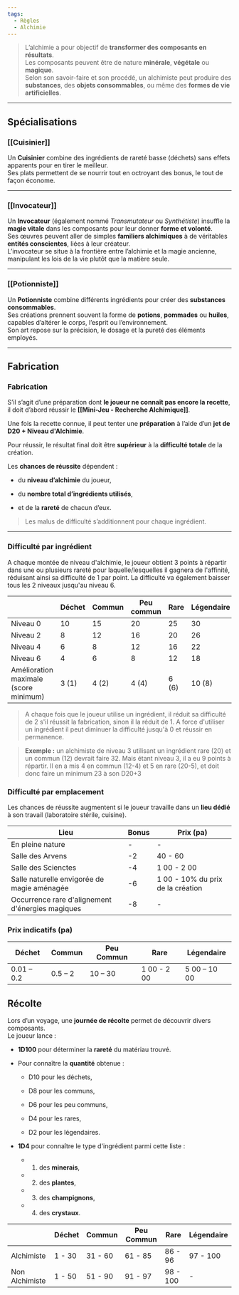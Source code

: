 ```yaml
---
tags:
  - Règles
  - Alchimie
---
```

>L’alchimie a pour objectif de **transformer des composants en résultats**.  
>Les composants peuvent être de nature **minérale**, **végétale** ou **magique**.  
>Selon son savoir-faire et son procédé, un alchimiste peut produire des **substances**, des **objets consommables**, ou même des **formes de vie artificielles**.

---

## Spécialisations

### [[Cuisinier]]

Un **Cuisinier** combine des ingrédients de rareté basse (déchets) sans effets apparents pour en tirer le meilleur.  
Ses plats permettent de se nourrir tout en octroyant des bonus, le tout de façon économe.

---

### [[Invocateur]]

Un **Invocateur** (également nommé _Transmutateur_ ou _Synthétiste_) insuffle la **magie vitale** dans les composants pour leur donner **forme et volonté**.  
Ses œuvres peuvent aller de simples **familiers alchimiques** à de véritables **entités conscientes**, liées à leur créateur.  
L’invocateur se situe à la frontière entre l’alchimie et la magie ancienne, manipulant les lois de la vie plutôt que la matière seule.

---

### [[Potionniste]]

Un **Potionniste** combine différents ingrédients pour créer des **substances consommables**.  
Ses créations prennent souvent la forme de **potions**, **pommades** ou **huiles**, capables d’altérer le corps, l’esprit ou l’environnement.  
Son art repose sur la précision, le dosage et la pureté des éléments employés.

---

## Fabrication

### Fabrication

S’il s’agit d’une préparation dont **le joueur ne connaît pas encore la recette**, il doit d’abord réussir le **[[Mini-Jeu - Recherche Alchimique]]**.

Une fois la recette connue, il peut tenter une **préparation** à l’aide d’un **jet de D20 + Niveau d'Alchimie**.

Pour réussir, le résultat final doit être **supérieur** à la **difficulté totale** de la création.

Les **chances de réussite** dépendent :

- du **niveau d’alchimie** du joueur,
    
- du **nombre total d’ingrédients utilisés**,
    
- et de la **rareté** de chacun d’eux.

> Les malus de difficulté s’additionnent pour chaque ingrédient.

---

### Difficulté par ingrédient

A chaque montée de niveau d'alchimie, le joueur obtient 3 points à répartir dans une ou plusieurs rareté pour laquelle/lesquelles il gagnera de l'affinité, réduisant ainsi sa difficulté de 1 par point.
La difficulté va également baisser tous les 2 niveaux jusqu'au niveau 6.

|                                       | Déchet | Commun | Peu commun | Rare  | Légendaire |
| ------------------------------------- | ------ | ------ | ---------- | ----- | ---------- |
| Niveau 0                              | 10     | 15     | 20         | 25    | 30         |
| Niveau 2                              | 8      | 12     | 16         | 20    | 26         |
| Niveau 4                              | 6      | 8      | 12         | 16    | 22         |
| Niveau 6                              | 4      | 6      | 8          | 12    | 18         |
| Amélioration maximale (score minimum) | 3 (1)  | 4 (2)  | 4 (4)      | 6 (6) | 10 (8)     |

> A chaque fois que le joueur utilise un ingrédient, il réduit sa difficulté de 2 s'il réussit la fabrication, sinon il la réduit de 1.
> A force d'utiliser un ingrédient il peut diminuer la difficulté jusqu'à 0 et réussir en permanence.

> **Exemple :** un alchimiste de niveau 3 utilisant un ingrédient rare (20) et un commun (12) devrait faire 32.
> Mais étant niveau 3, il a eu 9 points à répartir. Il en a mis 4 en commun (12-4) et 5 en rare (20-5), et doit donc faire un minimum 23 à son D20+3

### Difficulté par emplacement

Les chances de réussite augmentent si le joueur travaille dans un **lieu dédié** à son travail (laboratoire stérile, cuisine).

| Lieu                                             | Bonus | Prix (pa)                         |
| ------------------------------------------------ | ----- | --------------------------------- |
| En pleine nature                                 | -     | -                                 |
| Salle des Arvens                                 | -2    | 40 - 60                           |
| Salle des Scienctes                              | -4    | 1 00 - 2 00                       |
| Salle naturelle envigorée de magie aménagée      | -6    | 1 00 - 10% du prix de la création |
| Occurrence rare d'alignement d'énergies magiques | -8    | -                                 |

### Prix indicatifs (pa)

| Déchet     | Commun  | Peu Commun | Rare        | Légendaire   |
| ---------- | ------- | ---------- | ----------- | ------------ |
| 0.01 – 0.2 | 0.5 – 2 | 10 – 30    | 1 00 - 2 00 | 5 00 – 10 00 |

## Récolte

Lors d’un voyage, une **journée de récolte** permet de découvrir divers composants.  
Le joueur lance :

- **1D100** pour déterminer la **rareté** du matériau trouvé.
    
- Pour connaître la **quantité** obtenue :
    
    -  D10 pour les déchets,
           
    - D8 pour les communs,
           
    - D6 pour les peu communs,
           
    - D4 pour les rares,
           
    - D2 pour les légendaires.
    
- **1D4** pour connaître le type d'ingrédient parmi cette liste :
	- 1. des **minerais**,
	    
	- 2. des **plantes**,
	    
	- 3. des **champignons**,
	    
	- 4. des **crystaux**.

|                | Déchet | Commun  | Peu Commun | Rare     | Légendaire |
| -------------- | ------ | ------- | ---------- | -------- | ---------- |
| Alchimiste     | 1 - 30 | 31 - 60 | 61 - 85    | 86 - 96  | 97 - 100   |
| Non Alchimiste | 1 - 50 | 51 - 90 | 91 - 97    | 98 - 100 | -          |


